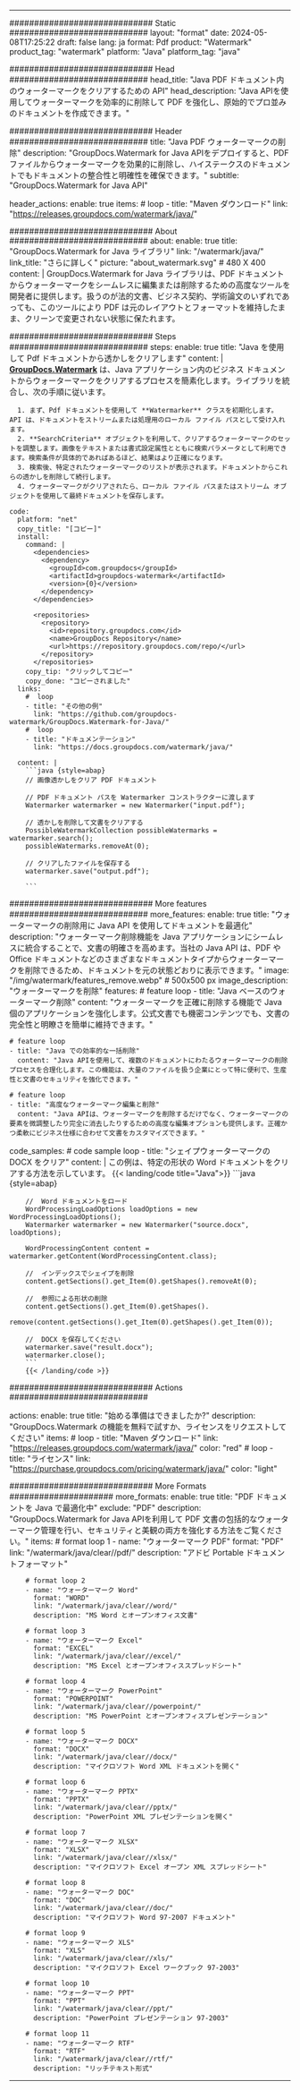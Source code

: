 
---
############################# Static ############################
layout: "format"
date:  2024-05-08T17:25:22
draft: false
lang: ja
format: Pdf
product: "Watermark"
product_tag: "watermark"
platform: "Java"
platform_tag: "java"

############################# Head ############################
head_title: "Java PDF ドキュメント内のウォーターマークをクリアするための API"
head_description: "Java APIを使用してウォーターマークを効率的に削除して PDF を強化し、原始的でプロ並みのドキュメントを作成できます。"

############################# Header ############################
title: "Java PDF ウォーターマークの削除" 
description: "GroupDocs.Watermark for Java APIをデプロイすると、PDF ファイルからウォーターマークを効果的に削除し、ハイステークスのドキュメントでもドキュメントの整合性と明確性を確保できます。"
subtitle: "GroupDocs.Watermark for Java API" 

header_actions:
  enable: true
  items:
    #  loop
    - title: "Maven ダウンロード"
      link: "https://releases.groupdocs.com/watermark/java/"
      
############################# About ############################
about:
    enable: true
    title: "GroupDocs.Watermark for Java ライブラリ"
    link: "/watermark/java/"
    link_title: "さらに詳しく"
    picture: "about_watermark.svg" # 480 X 400
    content: |
       GroupDocs.Watermark for Java ライブラリは、PDF ドキュメントからウォーターマークをシームレスに編集または削除するための高度なツールを開発者に提供します。扱うのが法的文書、ビジネス契約、学術論文のいずれであっても、このツールにより PDF は元のレイアウトとフォーマットを維持したまま、クリーンで変更されない状態に保たれます。

############################# Steps ############################
steps:
    enable: true
    title: "Java を使用して Pdf ドキュメントから透かしをクリアします"
    content: |
      **[GroupDocs.Watermark](https://products.groupdocs.com/watermark/java/)** は、Java アプリケーション内のビジネス ドキュメントからウォーターマークをクリアするプロセスを簡素化します。ライブラリを統合し、次の手順に従います。
      
      1. まず、Pdf ドキュメントを使用して **Watermarker** クラスを初期化します。 API は、ドキュメントをストリームまたは処理用のローカル ファイル パスとして受け入れます。
      2. **SearchCriteria** オブジェクトを利用して、クリアするウォーターマークのセットを調整します。画像をテキストまたは書式設定属性とともに検索パラメータとして利用できます。検索条件が具体的であればあるほど、結果はより正確になります。
      3. 検索後、特定されたウォーターマークのリストが表示されます。ドキュメントからこれらの透かしを削除して続行します。
      4. ウォーターマークがクリアされたら、ローカル ファイル パスまたはストリーム オブジェクトを使用して最終ドキュメントを保存します。
   
    code:
      platform: "net"
      copy_title: "[コピー]"
      install:
        command: |
          <dependencies>
            <dependency>
              <groupId>com.groupdocs</groupId>
              <artifactId>groupdocs-watermark</artifactId>
              <version>{0}</version>
            </dependency>
          </dependencies>

          <repositories>
            <repository>
              <id>repository.groupdocs.com</id>
              <name>GroupDocs Repository</name>
              <url>https://repository.groupdocs.com/repo/</url>
            </repository>
          </repositories>
        copy_tip: "クリックしてコピー"
        copy_done: "コピーされました"
      links:
        #  loop
        - title: "その他の例"
          link: "https://github.com/groupdocs-watermark/GroupDocs.Watermark-for-Java/"
        #  loop
        - title: "ドキュメンテーション"
          link: "https://docs.groupdocs.com/watermark/java/"
          
      content: |
        ```java {style=abap}
        // 画像透かしをクリア PDF ドキュメント

        // PDF ドキュメント パスを Watermarker コンストラクターに渡します
        Watermarker watermarker = new Watermarker("input.pdf");
        
        // 透かしを削除して文書をクリアする
        PossibleWatermarkCollection possibleWatermarks = watermarker.search();
        possibleWatermarks.removeAt(0);

        // クリアしたファイルを保存する
        watermarker.save("output.pdf");
        
        ```        
        
############################# More features ############################
more_features:
  enable: true
  title: "ウォーターマークの削除用に Java API を使用してドキュメントを最適化"
  description: "ウォーターマーク削除機能を Java アプリケーションにシームレスに統合することで、文書の明確さを高めます。当社の Java API は、PDF や Office ドキュメントなどのさまざまなドキュメントタイプからウォーターマークを削除できるため、ドキュメントを元の状態どおりに表示できます。"
  image: "/img/watermark/features_remove.webp" # 500x500 px
  image_description: "ウォーターマークを削除"
  features:
    # feature loop
    - title: "Java ベースのウォーターマーク削除"
      content: "ウォーターマークを正確に削除する機能で Java 個のアプリケーションを強化します。公式文書でも機密コンテンツでも、文書の完全性と明瞭さを簡単に維持できます。"

    # feature loop
    - title: "Java での効率的な一括削除"
      content: "Java APIを使用して、複数のドキュメントにわたるウォーターマークの削除プロセスを合理化します。この機能は、大量のファイルを扱う企業にとって特に便利で、生産性と文書のセキュリティを強化できます。"

    # feature loop
    - title: "高度なウォーターマーク編集と削除"
      content: "Java APIは、ウォーターマークを削除するだけでなく、ウォーターマークの要素を微調整したり完全に消去したりするための高度な編集オプションも提供します。正確かつ柔軟にビジネス仕様に合わせて文書をカスタマイズできます。"
      
  code_samples:
    # code sample loop
    - title: "シェイプウォーターマークの DOCX をクリア"
      content: |
        この例は、特定の形状の Word ドキュメントをクリアする方法を示しています。
        {{< landing/code title="Java">}}
        ```java {style=abap}
        
        //  Word ドキュメントをロード
        WordProcessingLoadOptions loadOptions = new WordProcessingLoadOptions();
        Watermarker watermarker = new Watermarker("source.docx", loadOptions);

        WordProcessingContent content = watermarker.getContent(WordProcessingContent.class);

        //  インデックスでシェイプを削除
        content.getSections().get_Item(0).getShapes().removeAt(0);

        //  参照による形状の削除
        content.getSections().get_Item(0).getShapes().
            remove(content.getSections().get_Item(0).getShapes().get_Item(0));

        //  DOCX を保存してください
        watermarker.save("result.docx");
        watermarker.close();
        ```
        {{< /landing/code >}}


############################# Actions ############################

actions:
  enable: true
  title: "始める準備はできましたか?"
  description: "GroupDocs.Watermark の機能を無料で試すか、ライセンスをリクエストしてください"
  items:
    #  loop
    - title: "Maven ダウンロード"
      link: "https://releases.groupdocs.com/watermark/java/"
      color: "red"
        #  loop
    - title: "ライセンス"
      link: "https://purchase.groupdocs.com/pricing/watermark/java/"
      color: "light"


############################# More Formats #####################
more_formats:
    enable: true
    title: "PDF ドキュメントを Java で最適化中"
    exclude: "PDF"
    description: "GroupDocs.Watermark for Java APIを利用して PDF 文書の包括的なウォーターマーク管理を行い、セキュリティと美観の両方を強化する方法をご覧ください。"
    items: 
        # format loop 1
        - name: "ウォーターマーク PDF"
          format: "PDF"
          link: "/watermark/java/clear//pdf/"
          description: "アドビ Portable ドキュメントフォーマット"

        # format loop 2
        - name: "ウォーターマーク Word"
          format: "WORD"
          link: "/watermark/java/clear//word/"
          description: "MS Word とオープンオフィス文書"
          
        # format loop 3
        - name: "ウォーターマーク Excel"
          format: "EXCEL"
          link: "/watermark/java/clear//excel/"
          description: "MS Excel とオープンオフィススプレッドシート"

        # format loop 4
        - name: "ウォーターマーク PowerPoint"
          format: "POWERPOINT"
          link: "/watermark/java/clear//powerpoint/"
          description: "MS PowerPoint とオープンオフィスプレゼンテーション"

        # format loop 5
        - name: "ウォーターマーク DOCX"
          format: "DOCX"
          link: "/watermark/java/clear//docx/"
          description: "マイクロソフト Word XML ドキュメントを開く"
          
        # format loop 6
        - name: "ウォーターマーク PPTX"
          format: "PPTX"
          link: "/watermark/java/clear//pptx/"
          description: "PowerPoint XML プレゼンテーションを開く"
          
        # format loop 7
        - name: "ウォーターマーク XLSX"
          format: "XLSX"
          link: "/watermark/java/clear//xlsx/"
          description: "マイクロソフト Excel オープン XML スプレッドシート"

        # format loop 8
        - name: "ウォーターマーク DOC"
          format: "DOC"
          link: "/watermark/java/clear//doc/"
          description: "マイクロソフト Word 97-2007 ドキュメント"

        # format loop 9
        - name: "ウォーターマーク XLS"
          format: "XLS"
          link: "/watermark/java/clear//xls/"
          description: "マイクロソフト Excel ワークブック 97-2003"

        # format loop 10
        - name: "ウォーターマーク PPT"
          format: "PPT"
          link: "/watermark/java/clear//ppt/"
          description: "PowerPoint プレゼンテーション 97-2003"

        # format loop 11
        - name: "ウォーターマーク RTF"
          format: "RTF"
          link: "/watermark/java/clear//rtf/"
          description: "リッチテキスト形式"

---